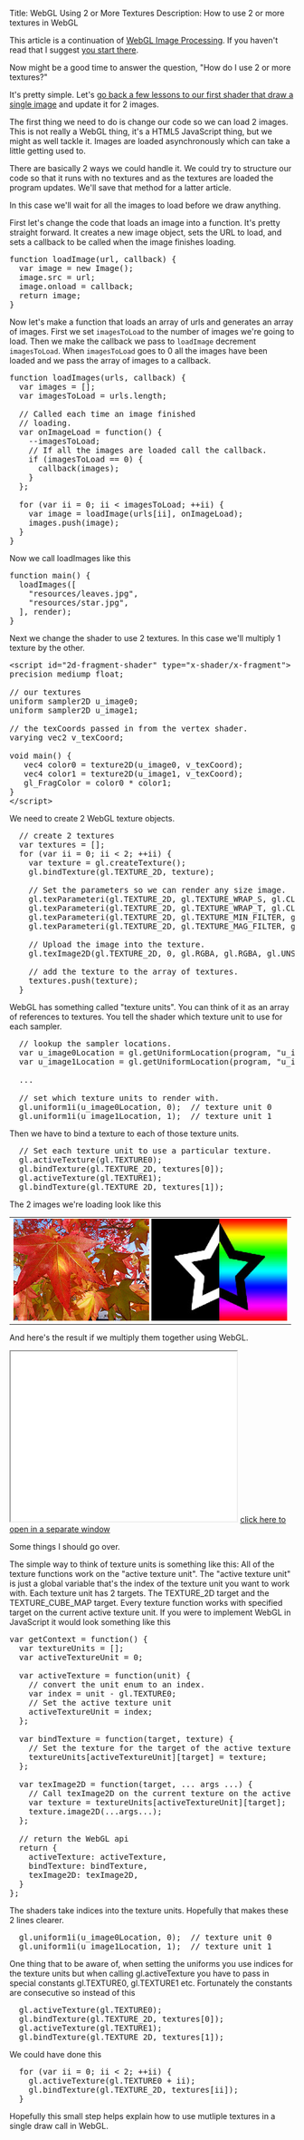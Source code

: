 Title: WebGL Using 2 or More Textures
Description: How to use 2 or more textures in WebGL

This article is a continuation of <a href="webgl-image-processing.html">WebGL Image Processing</a>. If you haven't read that I suggest <a href="webgl-image-processing.html">you start there</a>.

Now might be a good time to answer the question, "How do I use 2 or more textures?"
<!--more-->
It's pretty simple. Let's <a href="webgl-image-processing.html">go back a few lessons to our
first shader that draw a single image</a> and update it for 2 images.

The first thing we need to do is change our code so we can load 2 images. This is not
really a WebGL thing, it's a HTML5 JavaScript thing, but we might as well tackle it.
Images are loaded asynchronously which can take a little getting used to.

There are basically 2 ways we could handle it. We could try to structure our code
so that it runs with no textures and as the textures are loaded the program updates.
We'll save that method for a latter article.

In this case we'll wait for all the images to load before we draw anything.

First let's change the code that loads an image into a function. It's pretty straight
forward. It creates a new image object, sets the URL to load, and sets a callback to
be called when the image finishes loading.

<pre class="prettyprint showlinemods">
function loadImage(url, callback) {
  var image = new Image();
  image.src = url;
  image.onload = callback;
  return image;
}
</pre>

Now let's make a function that loads an array of urls and generates an array of images.
First we set `imagesToLoad` to the number of images we're going to load. Then we make
the callback we pass to `loadImage` decrement `imagesToLoad`. When `imagesToLoad` goes
to 0 all the images have been loaded and we pass the array of images to a callback.

<pre class="prettyprint showlinemods">
function loadImages(urls, callback) {
  var images = [];
  var imagesToLoad = urls.length;

  // Called each time an image finished
  // loading.
  var onImageLoad = function() {
    --imagesToLoad;
    // If all the images are loaded call the callback.
    if (imagesToLoad == 0) {
      callback(images);
    }
  };

  for (var ii = 0; ii < imagesToLoad; ++ii) {
    var image = loadImage(urls[ii], onImageLoad);
    images.push(image);
  }
}
</pre>

Now we call loadImages like this

<pre class="prettyprint showlinemods">
function main() {
  loadImages([
    "resources/leaves.jpg",
    "resources/star.jpg",
  ], render);
}
</pre>

Next we change the shader to use 2 textures. In this case we'll multiply 1 texture by the other.

<pre class="prettyprint showlinemods">
&lt;script id="2d-fragment-shader" type="x-shader/x-fragment"&gt;
precision mediump float;

// our textures
uniform sampler2D u_image0;
uniform sampler2D u_image1;

// the texCoords passed in from the vertex shader.
varying vec2 v_texCoord;

void main() {
   vec4 color0 = texture2D(u_image0, v_texCoord);
   vec4 color1 = texture2D(u_image1, v_texCoord);
   gl_FragColor = color0 * color1;
}
&lt;/script&gt;
</pre>

We need to create 2 WebGL texture objects.

<pre class="prettyprint showlinemods">
  // create 2 textures
  var textures = [];
  for (var ii = 0; ii < 2; ++ii) {
    var texture = gl.createTexture();
    gl.bindTexture(gl.TEXTURE_2D, texture);

    // Set the parameters so we can render any size image.
    gl.texParameteri(gl.TEXTURE_2D, gl.TEXTURE_WRAP_S, gl.CLAMP_TO_EDGE);
    gl.texParameteri(gl.TEXTURE_2D, gl.TEXTURE_WRAP_T, gl.CLAMP_TO_EDGE);
    gl.texParameteri(gl.TEXTURE_2D, gl.TEXTURE_MIN_FILTER, gl.NEAREST);
    gl.texParameteri(gl.TEXTURE_2D, gl.TEXTURE_MAG_FILTER, gl.NEAREST);

    // Upload the image into the texture.
    gl.texImage2D(gl.TEXTURE_2D, 0, gl.RGBA, gl.RGBA, gl.UNSIGNED_BYTE, images[ii]);

    // add the texture to the array of textures.
    textures.push(texture);
  }
</pre>

WebGL has something called "texture units". You can think of it as an array of references
to textures. You tell the shader which texture unit to use for each sampler.

<pre class="prettyprint showlinemods">
  // lookup the sampler locations.
  var u_image0Location = gl.getUniformLocation(program, "u_image0");
  var u_image1Location = gl.getUniformLocation(program, "u_image1");

  ...

  // set which texture units to render with.
  gl.uniform1i(u_image0Location, 0);  // texture unit 0
  gl.uniform1i(u_image1Location, 1);  // texture unit 1
</pre>

Then we have to bind a texture to each of those texture units.

<pre class="prettyprint showlinemods">
  // Set each texture unit to use a particular texture.
  gl.activeTexture(gl.TEXTURE0);
  gl.bindTexture(gl.TEXTURE_2D, textures[0]);
  gl.activeTexture(gl.TEXTURE1);
  gl.bindTexture(gl.TEXTURE_2D, textures[1]);
</pre>

The 2 images we're loading look like this

<style>.glocal-center { text-align: center; } .glocal-center-content { margin-left: auto; margin-right: auto; }</style>
<div class="glocal-center"><table class="glocal-center-content"><tr><td><img src="../resources/leaves.jpg" /> <img src="../resources/star.jpg" /></td></tr></table></div>

And here's the result if we multiply them together using WebGL.

<iframe class="webgl_example" style="width: 400px; height: 300px;" src="../webgl-2-textures.html"></iframe>
<a class="webgl_center" href="../webgl-2-textures.html" target="_blank">click here to open in a separate window</a>

Some things I should go over.  

The simple way to think of texture units is something like this: All of the texture functions
work on the "active texture unit". The "active texture unit" is just a global variable
that's the index of the texture unit you want to work with. Each texture unit has 2 targets.
The TEXTURE_2D target and the TEXTURE_CUBE_MAP target. Every texture function works with specified
target on the current active texture unit. If you were to implement
WebGL in JavaScript it would look something like this

<pre class="prettyprint showlinemods">
var getContext = function() {
  var textureUnits = [];
  var activeTextureUnit = 0;

  var activeTexture = function(unit) {
    // convert the unit enum to an index.
    var index = unit - gl.TEXTURE0;
    // Set the active texture unit
    activeTextureUnit = index;
  };

  var bindTexture = function(target, texture) {
    // Set the texture for the target of the active texture unit.
    textureUnits[activeTextureUnit][target] = texture;
  };

  var texImage2D = function(target, ... args ...) {
    // Call texImage2D on the current texture on the active texture unit
    var texture = textureUnits[activeTextureUnit][target];
    texture.image2D(...args...);
  };

  // return the WebGL api
  return {
    activeTexture: activeTexture,
    bindTexture: bindTexture,
    texImage2D: texImage2D,
  }
};
</pre>

The shaders take indices into the texture units. Hopefully that makes these 2 lines clearer.

<pre class="prettyprint showlinemods">
  gl.uniform1i(u_image0Location, 0);  // texture unit 0
  gl.uniform1i(u_image1Location, 1);  // texture unit 1
</pre>

One thing that to be aware of, when setting the uniforms you use indices for the texture units
but when calling gl.activeTexture you have to pass in special constants gl.TEXTURE0, gl.TEXTURE1 etc.
Fortunately the constants are consecutive so instead of this

<pre class="prettyprint showlinemods">
  gl.activeTexture(gl.TEXTURE0);
  gl.bindTexture(gl.TEXTURE_2D, textures[0]);
  gl.activeTexture(gl.TEXTURE1);
  gl.bindTexture(gl.TEXTURE_2D, textures[1]);
</pre>

We could have done this

<pre class="prettyprint showlinemods">
  for (var ii = 0; ii < 2; ++ii) {
    gl.activeTexture(gl.TEXTURE0 + ii);
    gl.bindTexture(gl.TEXTURE_2D, textures[ii]);
  }
</pre>

Hopefully this small step helps explain how to use mutliple textures in a single draw call in WebGL.


